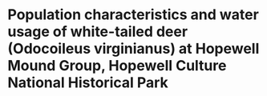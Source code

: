 # Population characteristics and water usage of white-tailed deer (Odocoileus virginianus) at Hopewell Mound Group, Hopewell Culture National Historical Park
